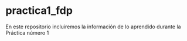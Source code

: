 # practica1_fdp
En este repositorio incluiremos la información de lo aprendido durante la Práctica número 1
